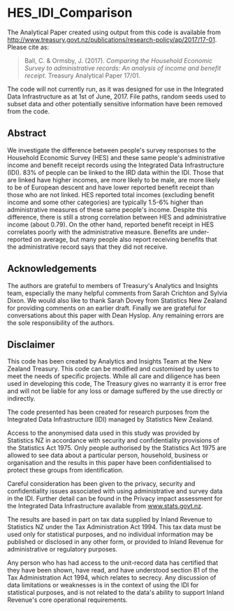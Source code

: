 # HES_IDI_Comparison

The Analytical Paper created using output from this code is available from http://www.treasury.govt.nz/publications/research-policy/ap/2017/17-01.  Please cite as:

> Ball, C. & Ormsby, J. (2017). *Comparing the Household Economic Survey to administrative records: An analysis of income and benefit receipt*. Treasury Analytical Paper 17/01.

The code will not currently run, as it was designed for use in the Integrated Data Infrastructure as at 1st of June, 2017.  File paths, random seeds used to subset data and other potentially sensitive information have been removed from the code.

## Abstract

We investigate the difference between people's survey responses to the Household Economic Survey (HES) and these same people's administrative income and benefit receipt records using the Integrated Data Infrastructure (IDI). 83% of people can be linked to the IRD data within the IDI. Those that are linked have higher incomes, are more likely to be male, are more likely to be of European descent and have lower reported benefit receipt than those who are not linked. HES reported total incomes (excluding benefit income and some other categories) are typically 1.5-6% higher than administrative measures of these same people's income. Despite this difference, there is still a strong correlation between HES and administrative income (about 0.79). On the other hand, reported benefit receipt in HES correlates poorly with the administrative measure. Benefits are under-reported on average, but many people also report receiving benefits that the administrative record says that they did not receive.

## Acknowledgements

The authors are grateful to members of Treasury's Analytics and Insights team, especially the many helpful comments from Sarah Crichton and Sylvia Dixon. We would also like to thank Sarah Dovey from Statistics New Zealand for providing comments on an earlier draft. Finally we are grateful for conversations about this paper with Dean Hyslop. Any remaining errors are the sole responsibility of the authors.

## Disclaimer

This code has been created by Analytics and Insights Team at the New Zealand Treasury. This code can be modified and customised by users to meet the needs of specific projects. While all care and diligence has been used in developing this code, The Treasury gives no warranty it is error free and will not be liable for any loss or damage suffered by the use directly or indirectly.

The code presented has been created for research purposes from the Integrated Data Infrastructure (IDI) managed by Statistics New Zealand.

Access to the anonymised data used in this study was provided by Statistics NZ in accordance with security and confidentiality provisions of the Statistics Act 1975. Only people authorised by the Statistics Act 1975 are allowed to see data about a particular person, household, business or organisation and the results in this paper have been confidentialised to protect these groups from identification.

Careful consideration has been given to the privacy, security and confidentiality issues associated with using administrative and survey data in the IDI. Further detail can be found in the Privacy impact assessment for the Integrated Data Infrastructure available from www.stats.govt.nz.

The results are based in part on tax data supplied by Inland Revenue to Statistics NZ under the Tax Administration Act 1994. This tax data must be used only for statistical purposes, and no individual information may be published or disclosed in any other form, or provided to Inland Revenue for administrative or regulatory purposes.

Any person who has had access to the unit-record data has certified that they have been shown, have read, and have understood section 81 of the Tax Administration Act 1994, which relates to secrecy. Any discussion of data limitations or weaknesses is in the context of using the IDI for statistical purposes, and is not related to the data's ability to support Inland Revenue's core operational requirements.